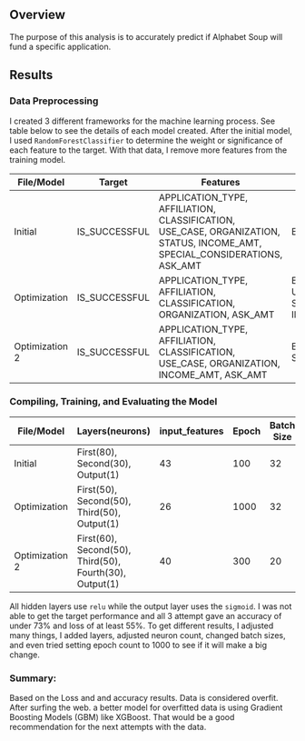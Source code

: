 ## Overview
The purpose of this analysis is to accurately predict if Alphabet Soup will fund a specific application.

## Results
### Data Preprocessing
I created 3 different frameworks for the machine learning process. See table below to see the details of each model created. After the initial model, I used `RandomForestClassifier` to determine the weight or significance of each feature to the target. With that data, I remove more features from the training model.

|File/Model|Target|Features|Removed|
|---|---|---|---|
|Initial|IS_SUCCESSFUL|APPLICATION_TYPE, AFFILIATION, CLASSIFICATION, USE_CASE, ORGANIZATION, STATUS, INCOME_AMT, SPECIAL_CONSIDERATIONS, ASK_AMT | EIN, NAME|
|Optimization|IS_SUCCESSFUL|APPLICATION_TYPE, AFFILIATION, CLASSIFICATION, ORGANIZATION, ASK_AMT | EIN, NAME, STATUS, USE_CASE, SPECIAL_CONSIDERATION, INCOME_AMT|
|Optimization 2|IS_SUCCESSFUL|APPLICATION_TYPE, AFFILIATION, CLASSIFICATION, USE_CASE, ORGANIZATION, INCOME_AMT, ASK_AMT | EIN, NAME, STATUS, SPECIAL_CONSIDERATIONS|

### Compiling, Training, and Evaluating the Model

|File/Model|Layers(neurons)|input_features|Epoch|Batch Size|Model Accuracy
|---|---|---|---|---|---|
|Initial|First(80), Second(30), Output(1)|43|100|32|0.7284
|Optimization|First(50), Second(50), Third(50), Output(1)|26|1000|32|0.7291
|Optimization 2|First(60), Second(50), Third(50), Fourth(30), Output(1)|40|300|20|0.7272

All hidden layers use `relu` while the output layer uses the `sigmoid`. I was not able to get the target performance and all 3 attempt gave an accuracy of under 73% and loss of at least 55%. To get different results, I adjusted many things, I added layers, adjusted neuron count, changed batch sizes, and even tried setting epoch count to 1000 to see if it will make a big change.

### Summary:
Based on the Loss and and accuracy results. Data is considered overfit. After surfing the web. a better model for overfitted data is using Gradient Boosting Models (GBM) like XGBoost. That would be a good recommendation for the next attempts with the data.